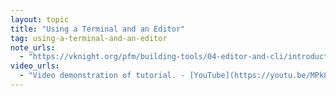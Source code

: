 ```yaml
---
layout: topic
title: "Using a Terminal and an Editor"
tag: using-a-terminal-and-an-editor
note_urls:
  - "https://vknight.org/pfm/building-tools/04-editor-and-cli/introduction/main.html"
video_urls:
  - "Video demonstration of tutorial. - [YouTube](https://youtu.be/MPk815rdwi0)"
---
```

